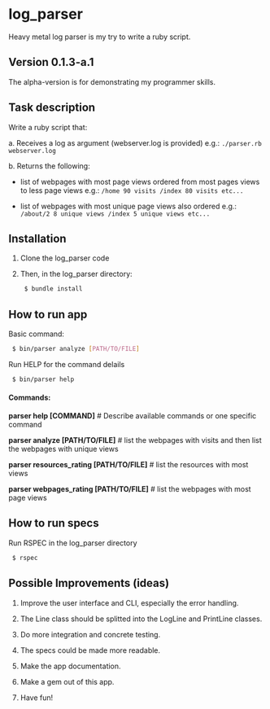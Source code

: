 # log_parser

Heavy metal log parser is my try to write a ruby script.

## Version 0.1.3-a.1

The alpha-version is for demonstrating my programmer skills.

## Task description

Write a ruby script that:

a. Receives a log as argument (webserver.log is provided)
e.g.:
`./parser.rb webserver.log`

b. Returns the following:

* list of webpages with most page views ordered from most pages views to less page views
e.g.:
`/home 90 visits
/index 80 visits etc...`

* list of webpages with most unique page views also ordered
e.g.:
`/about/2 8 unique views
/index 5 unique views etc...`

## Installation

1. Clone the log_parser code

2. Then, in the log_parser directory:

   ```sh
    $ bundle install
   ```

## How to run app

Basic command:

   ```sh
    $ bin/parser analyze [PATH/TO/FILE]
   ```
   
Run HELP for the command delails

   ```sh
    $ bin/parser help
   ```
 
#### Commands:

**parser help [COMMAND]**                   # Describe available commands or one specific command

**parser analyze [PATH/TO/FILE]**           # list the webpages with visits and then list the webpages with unique views

**parser resources_rating [PATH/TO/FILE]**  # list the resources with most views

**parser webpages_rating [PATH/TO/FILE]**   # list the webpages with most page views
 

## How to run specs

Run RSPEC in the log_parser directory

   ```sh
    $ rspec
   ```

## Possible Improvements (ideas)

1. Improve the user interface and CLI, especially the error handling.

2. The Line class should be splitted into the LogLine and PrintLine classes.

3. Do more integration and concrete testing.

4. The specs could be made more readable.

5. Make the app documentation.

6. Make a gem out of this app.

7. Have fun!